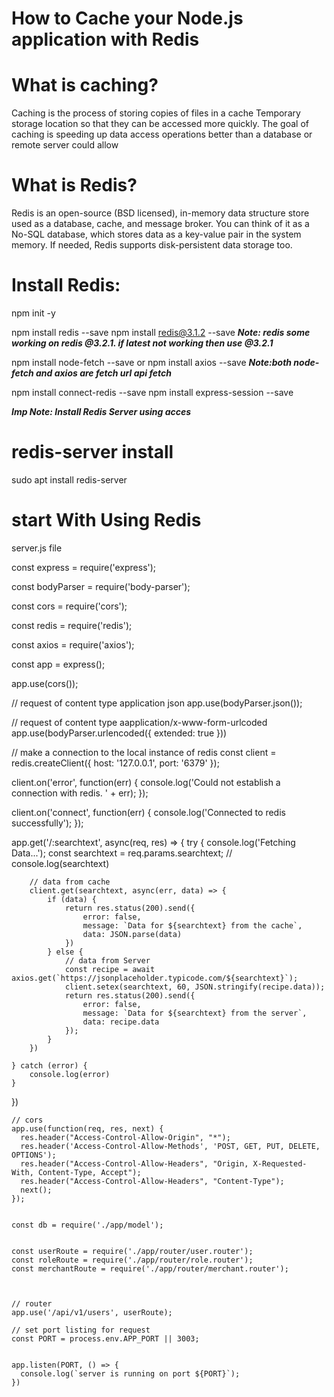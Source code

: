# How to Cache your Node.js application with Redis

# What is caching?
  Caching is the process of storing copies of files in a cache
  Temporary storage location so that they can be accessed more quickly.
  The goal of caching is speeding up data access operations better than a database or remote server could allow
# What is Redis?
  Redis is an open-source (BSD licensed), in-memory data structure store used as a database, cache, and message broker.
  You can think of it as a No-SQL database, which stores data as a key-value pair in the system memory. 
  If needed, Redis supports disk-persistent data storage too.
  
# Install Redis:
  npm init -y
  
  npm install redis --save
  npm install redis@3.1.2 --save
  ***Note: redis some working on redis @3.2.1. if latest not working then use @3.2.1***
  
  npm install node-fetch --save or 
  npm install axios --save
  ***Note:both node-fetch and axios are fetch url api fetch***
  
  npm install connect-redis --save
  npm install express-session --save
  
  ***Imp Note: Install Redis Server using acces***
 # redis-server install 
  sudo apt install redis-server
  
  # start With Using Redis 
  
  server.js file
  
  const express = require('express');
  
  const bodyParser = require('body-parser');
  
  const cors = require('cors');
  
  const redis = require('redis');
  
  const axios = require('axios');
  
  const app = express();
  
  app.use(cors());
  
  // request of content type application json
  app.use(bodyParser.json());
  
  // request of content  type aapplication/x-www-form-urlcoded
  app.use(bodyParser.urlencoded({ extended: true }))
  
  // make a connection to the local instance of redis
  const client = redis.createClient({
  host: '127.0.0.1',
  port: '6379'
  });
  
  client.on('error', function(err) {
    console.log('Could not establish a connection with redis. ' + err);
  });
  
  
  client.on('connect', function(err) {
    console.log('Connected to redis successfully');
  });
  
  
  app.get('/:searchtext', async(req, res) => {
    try {
        console.log('Fetching Data...');
        const searchtext = req.params.searchtext;
        // console.log(searchtext)
        
        // data from cache
        client.get(searchtext, async(err, data) => {
            if (data) {
                return res.status(200).send({
                    error: false,
                    message: `Data for ${searchtext} from the cache`,
                    data: JSON.parse(data)
                })
            } else {
                // data from Server
                const recipe = await axios.get(`https://jsonplaceholder.typicode.com/${searchtext}`);
                client.setex(searchtext, 60, JSON.stringify(recipe.data));
                return res.status(200).send({
                    error: false,
                    message: `Data for ${searchtext} from the server`,
                    data: recipe.data
                });
            }
        })

    } catch (error) {
        console.log(error)
    }
})


    // cors 
    app.use(function(req, res, next) {
      res.header("Access-Control-Allow-Origin", "*");
      res.header('Access-Control-Allow-Methods', 'POST, GET, PUT, DELETE, OPTIONS');
      res.header("Access-Control-Allow-Headers", "Origin, X-Requested-With, Content-Type, Accept");
      res.header("Access-Control-Allow-Headers", "Content-Type");
      next();
    });


    const db = require('./app/model');


    const userRoute = require('./app/router/user.router');
    const roleRoute = require('./app/router/role.router');
    const merchantRoute = require('./app/router/merchant.router');



    // router 
    app.use('/api/v1/users', userRoute);

    // set port listing for request
    const PORT = process.env.APP_PORT || 3003;


    app.listen(PORT, () => {
      console.log(`server is running on port ${PORT}`);
    })
  
    
